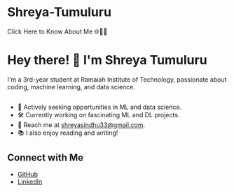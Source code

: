 # Shreya-Tumuluru
Click Here to Know About Me 🌐👩‍💻

# Hey there! 👋 I'm Shreya Tumuluru

I'm a 3rd-year student at Ramaiah Institute of Technology, passionate about coding, machine learning, and data science.
##
- 🚀 Actively seeking opportunities in ML and data science.
- 🛠️ Currently working on fascinating ML and DL projects.
- 📧 Reach me at shreyasindhu33@gmail.com.
- 📚 I also enjoy reading and writing!

## Connect with Me

- [GitHub](https://github.com/shreya-847)
- [LinkedIn](www.linkedin.com/in/shreya-tumuluru-a1b3b4229/)

